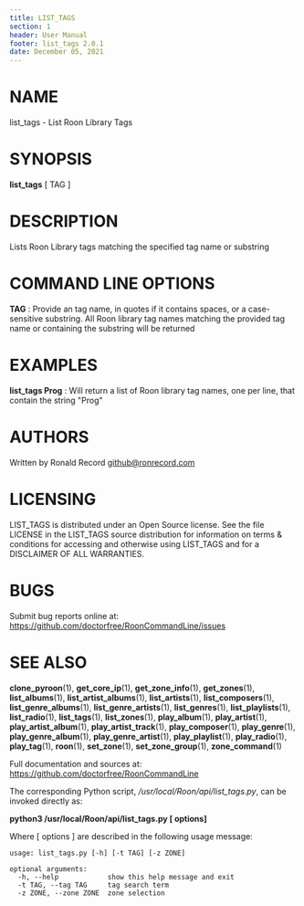 ```yaml
---
title: LIST_TAGS
section: 1
header: User Manual
footer: list_tags 2.0.1
date: December 05, 2021
---
```

# NAME
list_tags - List Roon Library Tags

# SYNOPSIS
**list_tags** [ TAG ]

# DESCRIPTION
Lists Roon Library tags matching the specified tag name or substring

# COMMAND LINE OPTIONS
**TAG**
: Provide an tag name, in quotes if it contains spaces, or a case-sensitive substring. All Roon library tag names matching the provided tag name or containing the substring will be returned

# EXAMPLES
**list_tags Prog**
: Will return a list of Roon library tag names, one per line, that contain the string "Prog"

# AUTHORS
Written by Ronald Record github@ronrecord.com

# LICENSING
LIST_TAGS is distributed under an Open Source license.
See the file LICENSE in the LIST_TAGS source distribution
for information on terms &amp; conditions for accessing and
otherwise using LIST_TAGS and for a DISCLAIMER OF ALL WARRANTIES.

# BUGS
Submit bug reports online at: https://github.com/doctorfree/RoonCommandLine/issues

# SEE ALSO
**clone_pyroon**(1), **get_core_ip**(1), **get_zone_info**(1), **get_zones**(1), **list_albums**(1), **list_artist_albums**(1), **list_artists**(1), **list_composers**(1), **list_genre_albums**(1), **list_genre_artists**(1), **list_genres**(1), **list_playlists**(1), **list_radio**(1), **list_tags**(1), **list_zones**(1), **play_album**(1), **play_artist**(1), **play_artist_album**(1), **play_artist_track**(1), **play_composer**(1), **play_genre**(1), **play_genre_album**(1), **play_genre_artist**(1), **play_playlist**(1), **play_radio**(1), **play_tag**(1), **roon**(1), **set_zone**(1), **set_zone_group**(1), **zone_command**(1)

Full documentation and sources at: https://github.com/doctorfree/RoonCommandLine

The corresponding Python script, */usr/local/Roon/api/list_tags.py*,
can be invoked directly as:

**python3 /usr/local/Roon/api/list_tags.py [ options]**

Where [ options ] are described in the following usage message:

~~~~
usage: list_tags.py [-h] [-t TAG] [-z ZONE]

optional arguments:
  -h, --help            show this help message and exit
  -t TAG, --tag TAG     tag search term
  -z ZONE, --zone ZONE  zone selection
~~~~
